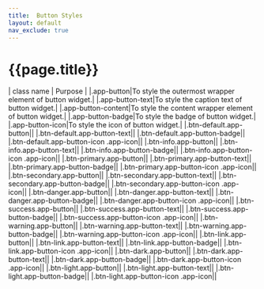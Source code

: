 ```yaml
---
title:  Button Styles
layout: default
nav_exclude: true
---
```

# {{page.title}}

| class name  | Purpose |
|.app-button|To style the outermost wrapper element of button widget.|
|.app-button-text|To style the caption text of button widget.|
|.app-button-content|To style the content wrapper element of button widget.|
|.app-button-badge|To style the badge of button widget.|
|.app-button-icon|To style the icon of button widget.|
|.btn-default.app-button||
|.btn-default.app-button-text||
|.btn-default.app-button-badge||
|.btn-default.app-button-icon .app-icon||
|.btn-info.app-button||
|.btn-info.app-button-text||
|.btn-info.app-button-badge||
|.btn-info.app-button-icon .app-icon||
|.btn-primary.app-button||
|.btn-primary.app-button-text||
|.btn-primary.app-button-badge||
|.btn-primary.app-button-icon .app-icon||
|.btn-secondary.app-button||
|.btn-secondary.app-button-text||
|.btn-secondary.app-button-badge||
|.btn-secondary.app-button-icon .app-icon||
|.btn-danger.app-button||
|.btn-danger.app-button-text||
|.btn-danger.app-button-badge||
|.btn-danger.app-button-icon .app-icon||
|.btn-success.app-button||
|.btn-success.app-button-text||
|.btn-success.app-button-badge||
|.btn-success.app-button-icon .app-icon||
|.btn-warning.app-button||
|.btn-warning.app-button-text||
|.btn-warning.app-button-badge||
|.btn-warning.app-button-icon .app-icon||
|.btn-link.app-button||
|.btn-link.app-button-text||
|.btn-link.app-button-badge||
|.btn-link.app-button-icon .app-icon||
|.btn-dark.app-button||
|.btn-dark.app-button-text||
|.btn-dark.app-button-badge||
|.btn-dark.app-button-icon .app-icon||
|.btn-light.app-button||
|.btn-light.app-button-text||
|.btn-light.app-button-badge||
|.btn-light.app-button-icon .app-icon||
